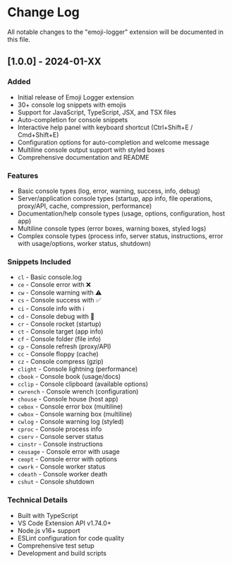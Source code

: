 # Change Log

All notable changes to the "emoji-logger" extension will be documented in this file.

## [1.0.0] - 2024-01-XX

### Added

- Initial release of Emoji Logger extension
- 30+ console log snippets with emojis
- Support for JavaScript, TypeScript, JSX, and TSX files
- Auto-completion for console snippets
- Interactive help panel with keyboard shortcut (Ctrl+Shift+E / Cmd+Shift+E)
- Configuration options for auto-completion and welcome message
- Multiline console output support with styled boxes
- Comprehensive documentation and README

### Features

- Basic console types (log, error, warning, success, info, debug)
- Server/application console types (startup, app info, file operations, proxy/API, cache, compression, performance)
- Documentation/help console types (usage, options, configuration, host app)
- Multiline console types (error boxes, warning boxes, styled logs)
- Complex console types (process info, server status, instructions, error with usage/options, worker status, shutdown)

### Snippets Included

- `cl` - Basic console.log
- `ce` - Console error with ❌
- `cw` - Console warning with ⚠️
- `cs` - Console success with ✅
- `ci` - Console info with ℹ️
- `cd` - Console debug with 🐛
- `cr` - Console rocket (startup)
- `ct` - Console target (app info)
- `cf` - Console folder (file info)
- `cp` - Console refresh (proxy/API)
- `cc` - Console floppy (cache)
- `cz` - Console compress (gzip)
- `clight` - Console lightning (performance)
- `cbook` - Console book (usage/docs)
- `cclip` - Console clipboard (available options)
- `cwrench` - Console wrench (configuration)
- `chouse` - Console house (host app)
- `cebox` - Console error box (multiline)
- `cwbox` - Console warning box (multiline)
- `cwlog` - Console warning log (styled)
- `cproc` - Console process info
- `cserv` - Console server status
- `cinstr` - Console instructions
- `ceusage` - Console error with usage
- `ceopt` - Console error with options
- `cwork` - Console worker status
- `cdeath` - Console worker death
- `cshut` - Console shutdown

### Technical Details

- Built with TypeScript
- VS Code Extension API v1.74.0+
- Node.js v16+ support
- ESLint configuration for code quality
- Comprehensive test setup
- Development and build scripts
